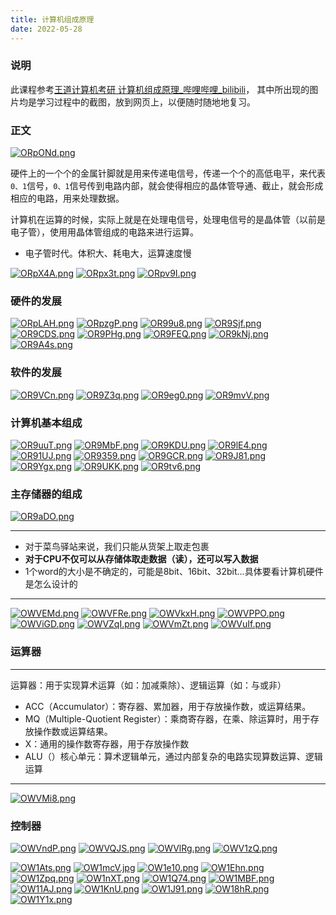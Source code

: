 ```yaml
---
title: 计算机组成原理
date: 2022-05-28
---
```




<!-- [TOC] -->

### 说明

此课程参考[王道计算机考研 计算机组成原理_哔哩哔哩_bilibili](https://www.bilibili.com/video/BV1BE411D7ii?p=2)， 其中所出现的图片均是学习过程中的截图，放到网页上，以便随时随地地复习。

### 正文

[![ORpONd.png](https://s1.ax1x.com/2022/05/15/ORpONd.png)](https://imgtu.com/i/ORpONd)

硬件上的一个个的金属针脚就是用来传递电信号，传递一个个的高低电平，来代表`0、1`信号，`0、1`信号传到电路内部，就会使得相应的晶体管导通、截止，就会形成相应的电路，用来处理数据。

计算机在运算的时候，实际上就是在处理电信号，处理电信号的是晶体管（以前是电子管），使用用晶体管组成的电路来进行运算。

- 电子管时代。体积大、耗电大，运算速度慢



[![ORpX4A.png](https://s1.ax1x.com/2022/05/15/ORpX4A.png)](https://imgtu.com/i/ORpX4A)
[![ORpx3t.png](https://s1.ax1x.com/2022/05/15/ORpx3t.png)](https://imgtu.com/i/ORpx3t)
[![ORpv9I.png](https://s1.ax1x.com/2022/05/15/ORpv9I.png)](https://imgtu.com/i/ORpv9I)
### 硬件的发展
[![ORpLAH.png](https://s1.ax1x.com/2022/05/15/ORpLAH.png)](https://imgtu.com/i/ORpLAH)
[![ORpzgP.png](https://s1.ax1x.com/2022/05/15/ORpzgP.png)](https://imgtu.com/i/ORpzgP)
[![OR99u8.png](https://s1.ax1x.com/2022/05/15/OR99u8.png)](https://imgtu.com/i/OR99u8)
[![OR9Sjf.png](https://s1.ax1x.com/2022/05/15/OR9Sjf.png)](https://imgtu.com/i/OR9Sjf)
[![OR9CDS.png](https://s1.ax1x.com/2022/05/15/OR9CDS.png)](https://imgtu.com/i/OR9CDS)
[![OR9PHg.png](https://s1.ax1x.com/2022/05/15/OR9PHg.png)](https://imgtu.com/i/OR9PHg)
[![OR9FEQ.png](https://s1.ax1x.com/2022/05/15/OR9FEQ.png)](https://imgtu.com/i/OR9FEQ)
[![OR9kNj.png](https://s1.ax1x.com/2022/05/15/OR9kNj.png)](https://imgtu.com/i/OR9kNj)
[![OR9A4s.png](https://s1.ax1x.com/2022/05/15/OR9A4s.png)](https://imgtu.com/i/OR9A4s)
### 软件的发展
[![OR9VCn.png](https://s1.ax1x.com/2022/05/15/OR9VCn.png)](https://imgtu.com/i/OR9VCn)
[![OR9Z3q.png](https://s1.ax1x.com/2022/05/15/OR9Z3q.png)](https://imgtu.com/i/OR9Z3q)
[![OR9eg0.png](https://s1.ax1x.com/2022/05/15/OR9eg0.png)](https://imgtu.com/i/OR9eg0)
[![OR9mvV.png](https://s1.ax1x.com/2022/05/15/OR9mvV.png)](https://imgtu.com/i/OR9mvV)
### 计算机基本组成

[![OR9uuT.png](https://s1.ax1x.com/2022/05/15/OR9uuT.png)](https://imgtu.com/i/OR9uuT)
[![OR9MbF.png](https://s1.ax1x.com/2022/05/15/OR9MbF.png)](https://imgtu.com/i/OR9MbF)
[![OR9KDU.png](https://s1.ax1x.com/2022/05/15/OR9KDU.png)](https://imgtu.com/i/OR9KDU)
[![OR9lE4.png](https://s1.ax1x.com/2022/05/15/OR9lE4.png)](https://imgtu.com/i/OR9lE4)
[![OR91UJ.png](https://s1.ax1x.com/2022/05/15/OR91UJ.png)](https://imgtu.com/i/OR91UJ)
[![OR9359.png](https://s1.ax1x.com/2022/05/15/OR9359.png)](https://imgtu.com/i/OR9359)
[![OR9GCR.png](https://s1.ax1x.com/2022/05/15/OR9GCR.png)](https://imgtu.com/i/OR9GCR)
[![OR9J81.png](https://s1.ax1x.com/2022/05/15/OR9J81.png)](https://imgtu.com/i/OR9J81)
[![OR9Ygx.png](https://s1.ax1x.com/2022/05/15/OR9Ygx.png)](https://imgtu.com/i/OR9Ygx)
[![OR9UKK.png](https://s1.ax1x.com/2022/05/15/OR9UKK.png)](https://imgtu.com/i/OR9UKK)
[![OR9tv6.png](https://s1.ax1x.com/2022/05/15/OR9tv6.png)](https://imgtu.com/i/OR9tv6)
### 主存储器的组成
[![OR9aDO.png](https://s1.ax1x.com/2022/05/15/OR9aDO.png)](https://imgtu.com/i/OR9aDO)

---
- 对于菜鸟驿站来说，我们只能从货架上取走包裹
- **对于CPU不仅可以从存储体取走数据（读），还可以写入数据**
- 1个word的大小是不确定的，可能是8bit、16bit、32bit...具体要看计算机硬件是怎么设计的
---

[![OWVEMd.png](https://s1.ax1x.com/2022/05/16/OWVEMd.png)](https://imgtu.com/i/OWVEMd)
[![OWVFRe.png](https://s1.ax1x.com/2022/05/16/OWVFRe.png)](https://imgtu.com/i/OWVFRe)
[![OWVkxH.png](https://s1.ax1x.com/2022/05/16/OWVkxH.png)](https://imgtu.com/i/OWVkxH)
[![OWVPPO.png](https://s1.ax1x.com/2022/05/16/OWVPPO.png)](https://imgtu.com/i/OWVPPO)
[![OWViGD.png](https://s1.ax1x.com/2022/05/16/OWViGD.png)](https://imgtu.com/i/OWViGD)
[![OWVZqI.png](https://s1.ax1x.com/2022/05/16/OWVZqI.png)](https://imgtu.com/i/OWVZqI)
[![OWVmZt.png](https://s1.ax1x.com/2022/05/16/OWVmZt.png)](https://imgtu.com/i/OWVmZt)
[![OWVuIf.png](https://s1.ax1x.com/2022/05/16/OWVuIf.png)](https://imgtu.com/i/OWVuIf)

### 运算器

---
运算器：用于实现算术运算（如：加减乘除）、逻辑运算（如：与或非）

- ACC（Accumulator）：寄存器、累加器，用于存放操作数，或运算结果。
- MQ（Multiple-Quotient Register）：乘商寄存器，在乘、除运算时，用于存放操作数或运算结果。
- X：通用的操作数寄存器，用于存放操作数
- ALU（）核心单元：算术逻辑单元，通过内部复杂的电路实现算数运算、逻辑运算
---

[![OWVMi8.png](https://s1.ax1x.com/2022/05/16/OWVMi8.png)](https://imgtu.com/i/OWVMi8)

### 控制器
[![OWVndP.png](https://s1.ax1x.com/2022/05/16/OWVndP.png)](https://imgtu.com/i/OWVndP)
[![OWVQJS.png](https://s1.ax1x.com/2022/05/16/OWVQJS.png)](https://imgtu.com/i/OWVQJS)
[![OWVlRg.png](https://s1.ax1x.com/2022/05/16/OWVlRg.png)](https://imgtu.com/i/OWVlRg)
[![OWV1zQ.png](https://s1.ax1x.com/2022/05/16/OWV1zQ.png)](https://imgtu.com/i/OWV1zQ)


[![OW1Ats.png](https://s1.ax1x.com/2022/05/16/OW1Ats.png)](https://imgtu.com/i/OW1Ats)
[![OW1mcV.jpg](https://s1.ax1x.com/2022/05/16/OW1mcV.jpg)](https://imgtu.com/i/OW1mcV)
[![OW1e10.png](https://s1.ax1x.com/2022/05/16/OW1e10.png)](https://imgtu.com/i/OW1e10)
[![OW1Ehn.png](https://s1.ax1x.com/2022/05/16/OW1Ehn.png)](https://imgtu.com/i/OW1Ehn)
[![OW1Zpq.png](https://s1.ax1x.com/2022/05/16/OW1Zpq.png)](https://imgtu.com/i/OW1Zpq)
[![OW1nXT.png](https://s1.ax1x.com/2022/05/16/OW1nXT.png)](https://imgtu.com/i/OW1nXT)
[![OW1Q74.png](https://s1.ax1x.com/2022/05/16/OW1Q74.png)](https://imgtu.com/i/OW1Q74)
[![OW1MBF.png](https://s1.ax1x.com/2022/05/16/OW1MBF.png)](https://imgtu.com/i/OW1MBF)
[![OW11AJ.png](https://s1.ax1x.com/2022/05/16/OW11AJ.png)](https://imgtu.com/i/OW11AJ)
[![OW1KnU.png](https://s1.ax1x.com/2022/05/16/OW1KnU.png)](https://imgtu.com/i/OW1KnU)
[![OW1J91.png](https://s1.ax1x.com/2022/05/16/OW1J91.png)](https://imgtu.com/i/OW1J91)
[![OW18hR.png](https://s1.ax1x.com/2022/05/16/OW18hR.png)](https://imgtu.com/i/OW18hR)
[![OW1Y1x.png](https://s1.ax1x.com/2022/05/16/OW1Y1x.png)](https://imgtu.com/i/OW1Y1x)









